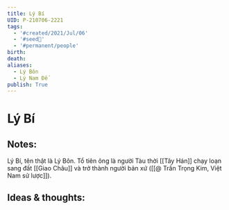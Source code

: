 ```yaml
---
title: Lý Bí
UID: P-210706-2221
tags:
  - '#created/2021/Jul/06'
  - '#seed🥜'
  - '#permanent/people'
birth: 
death: 
aliases:
  - Lý Bôn
  - Lý Nam Đế
publish: True
---
```

# Lý Bí

## Notes:
Lý Bí, tên thật là Lý Bôn. Tổ tiên ông là người Tàu thời [[Tây Hán]] chạy loạn sang đất [[Giao Châu]] và trở thành người bản xứ ([[@ Trần Trọng Kim, Việt Nam sử lược]]).

## Ideas & thoughts:


